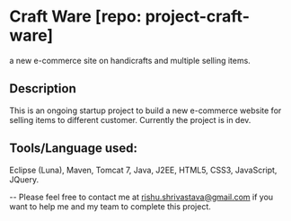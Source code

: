 # Craft Ware [repo: project-craft-ware]
a new e-commerce site on handicrafts and multiple selling items.

## Description
This is an ongoing startup project to build a new e-commerce website for selling items to different customer. Currently the project is in dev.

## Tools/Language used:
Eclipse (Luna), Maven, Tomcat 7, Java, J2EE, HTML5, CSS3, JavaScript, JQuery.



--
Please feel free to contact me at rishu.shrivastava@gmail.com if you want to help me and my team to complete this project.
